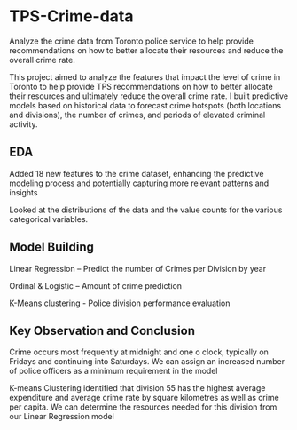 # TPS-Crime-data
Analyze the crime data from Toronto police service to help provide recommendations on how to better allocate their resources and reduce the overall crime rate.

This project aimed to analyze the features that impact the level of crime in Toronto to help provide TPS recommendations on how to better allocate their resources 
and ultimately reduce the overall crime rate. I built predictive models based on historical data to forecast crime hotspots (both locations and divisions), 
the number of crimes, and periods of elevated criminal activity. 
## EDA
Added 18 new features to the crime dataset, enhancing the predictive modeling process and potentially capturing more relevant patterns and insights

Looked at the distributions of the data and the value counts for the various categorical variables. 
## Model Building
Linear Regression – Predict the number of Crimes per Division by year

Ordinal & Logistic – Amount of crime prediction

K-Means clustering - Police division performance evaluation
## Key Observation and Conclusion
Crime occurs most frequently at midnight and one o clock, typically on Fridays and continuing into Saturdays. We can assign an increased number of police officers as a minimum requirement in the model

K-means Clustering identified that division 55 has the highest average expenditure and average crime rate by square kilometres as well as crime per capita. We can determine the resources needed for this division from our Linear Regression model
